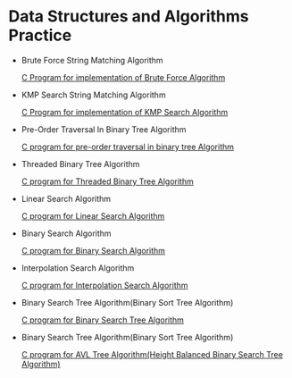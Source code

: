 # Data Structures and Algorithms Practice

- Brute Force String Matching Algorithm
	
	[C Program for implementation of Brute Force Algorithm](https://github.com/monsterhxw/Data-Structures-And-Algorithms-Practice/blob/master/BruteForce/main.c)

- KMP Search String Matching Algorithm
	
	[C Program for implementation of KMP Search Algorithm](https://github.com/monsterhxw/Data-Structures-And-Algorithms-Practice/blob/master/KMPSearch/main.c)

- Pre-Order Traversal In Binary Tree Algorithm
	
	[C program for pre-order traversal in binary tree Algorithm](https://github.com/monsterhxw/Data-Structures-And-Algorithms-Practice/blob/master/PreOrderTraversalInBinaryTreeAlgorithm/main.c)

- Threaded Binary Tree Algorithm
	
	[C program for Threaded Binary Tree Algorithm](https://github.com/monsterhxw/Data-Structures-And-Algorithms-Practice/blob/master/ThreadedBinaryTree/main.c)

- Linear Search Algorithm
	
	[C program for Linear Search Algorithm](https://github.com/monsterhxw/Data-Structures-And-Algorithms-Practice/blob/master/LinearSearch/main.c)
	
- Binary Search Algorithm
	
	[C program for Binary Search Algorithm](https://github.com/monsterhxw/Data-Structures-And-Algorithms-Practice/blob/master/BinarySearch/main.c)

- Interpolation Search Algorithm
	
	[C program for Interpolation Search Algorithm](https://github.com/monsterhxw/Data-Structures-And-Algorithms-Practice/blob/master/InterpolationSearch/main.c)

- Binary Search Tree Algorithm(Binary Sort Tree Algorithm)
	
	[C program for Binary Search Tree Algorithm](https://github.com/monsterhxw/Data-Structures-And-Algorithms-Practice/blob/master/BinarySearchTree/main.c)

- Binary Search Tree Algorithm(Binary Sort Tree Algorithm)
	
	[C program for AVL Tree Algorithm(Height Balanced Binary Search Tree Algorithm)](https://github.com/monsterhxw/Data-Structures-And-Algorithms-Practice/blob/master/AVLTree/main.c)